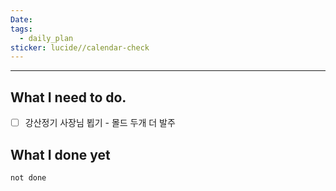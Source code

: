 ```yaml
---
Date: 
tags:
  - daily_plan
sticker: lucide//calendar-check
---
```

---
## What I need to do.

- [ ] 강산정기 사장님 뵙기 - 몰드 두개 더 발주



## What I done yet
```tasks
not done
```
